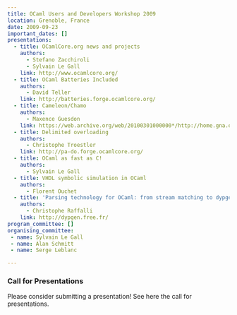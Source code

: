```yaml
---
title: OCaml Users and Developers Workshop 2009
location: Grenoble, France
date: 2009-09-23
important_dates: []
presentations: 
  - title: OCamlCore.org news and projects
    authors: 
      - Stefano Zacchiroli
      - Sylvain Le Gall
    link: http://www.ocamlcore.org/
  - title: OCaml Batteries Included
    authors: 
      - David Teller
    link: http://batteries.forge.ocamlcore.org/
  - title: Cameleon/Chamo
    authors: 
      - Maxence Guesdon
    link: https://web.archive.org/web/20100301000000*/http://home.gna.org/cameleon/chamo.en.html
  - title: Delimited overloading
    authors: 
      - Christophe Troestler
    link: http://pa-do.forge.ocamlcore.org/
  - title: OCaml as fast as C! 
    authors: 
      - Sylvain Le Gall
  - title: VHDL symbolic simulation in OCaml
    authors: 
      - Florent Ouchet
  - title: 'Parsing technology for OCaml: from stream matching to dypgen'
    authors:
      - Christophe Raffalli
    link: http://dypgen.free.fr/
program_committee: []
organising_committee: 
 - name: Sylvain Le Gall
 - name: Alan Schmitt
 - name: Serge Leblanc

---
```


### Call for Presentations

Please consider submitting a presentation! See here the call for presentations.



